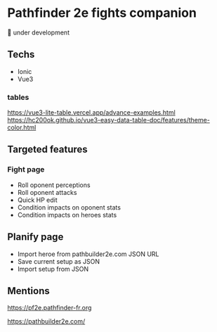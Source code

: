 # Pathfinder 2e fights companion

🚀 under development

## Techs

* Ionic
* Vue3

### tables
https://vue3-lite-table.vercel.app/advance-examples.html
https://hc200ok.github.io/vue3-easy-data-table-doc/features/theme-color.html

## Targeted features

### Fight page
* Roll oponent perceptions
* Roll oponent attacks
* Quick HP edit
* Condition impacts on oponent stats
* Condition impacts on heroes stats

## Planify page
* Import heroe from pathbuilder2e.com JSON URL
* Save current setup as JSON
* Import setup from JSON

## Mentions

https://pf2e.pathfinder-fr.org

https://pathbuilder2e.com/

